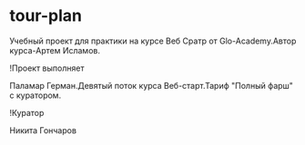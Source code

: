 # tour-plan

Учебный проект для практики на курсе Веб Сратр от Glo-Academy.Автор курса-Артем
Исламов.

!Проект выполняет

Паламар Герман.Девятый поток курса Веб-старт.Тариф "Полный фарш" с куратором.

!Куратор 

Никита Гончаров
